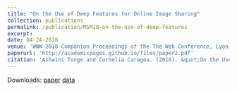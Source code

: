 ```yaml
---
title: "On the Use of Deep Features for Online Image Sharing"
collection: publications
permalink: /publication/MSM18-on-the-use-of-deep-features
excerpt: 
date: 04-24-2018
venue: 'WWW 2018 Companion Proceedings of the The Web Conference, Lyon, France.'
paperurl: 'http://academicpages.github.io/files/paper2.pdf'
citation: 'Ashwini Tonge and Cornelia Caragea. (2018). &quot;On the Use of "Deep" Features for Online Image Sharing.&quot; <i>In Companion Proceedings of the The Web Conference 2018 (WWW '18). International World Wide Web Conferences Steering Committee, Republic and Canton of Geneva, Switzerland, 1317-1321.</i>.1(2).'
---
```

Downloads: [paper](http://academicpages.github.io/files/paper2.pdf) [data](http://academicpages.github.io/files/paper2.pdf)
